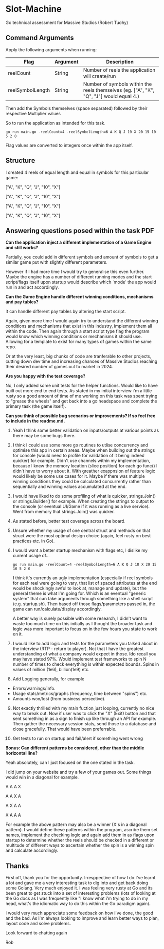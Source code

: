 # Slot-Machine

Go technical assessment for Massive Studios (Robert Tuohy)

## Command Arguments

Apply the following arguments when running:

| Flag | Argument | Description 
| ----------- | ----------- | -----------
| reelCount | String | Number of reels the application will create/run
| reelSymbolLength | String | Number of symbols within the reels themselves (eg. ["A", "K", "Q", "J"] would equal 4.)

Then add the Symbols themselves (space separated) followed by their respective Multiplier values

So to run the application as intended for this task.

`go run main.go -reelCount=4 -reelSymbolLength=6 A K Q J 10 X 20 15 10 5 2 0`

Flag values are converted to integers once within the app itself.

## Structure

I created 4 reels of equal length and equal in symbols for this particular game:

["A", "K", "Q", "J", "10", "X"]

["A", "K", "Q", "J", "10", "X"]

["A", "K", "Q", "J", "10", "X"]

["A", "K", "Q", "J", "10", "X"]

## Answering questions posed within the task PDF

**Can the application inject a different implementation of a Game Engine and still works?**

Partially, you could add in different symbols and amount of symbols to get a similar game put with slightly different parameters.

However if I had more time I would try to generalise this even further. Maybe the engine has a number of different running modes and the start script/flags itself upon startup would describe which 'mode' the app would run in and act accordingly.


**Can the Game Engine handle different winning conditions, mechanisms and pay tables?**

It can handle different pay tables by altering the start script. 

Again, given more time I would again try to understand the different winning conditions and mechanisms that exist in this industry, implement them all within the code. Then again through a start script type flag the program would know which winning conditions or mechanisms it should use. Allowing for a template to exist for many types of games within the same repo. 

Or at the very least, big chunks of code are tranferable to other projects, cutting down dev time and increasing chances of Massive Studios reaching their desired number of games out to market in 2024.

**Are you happy with the test coverage?**

No, I only added some unit tests for the helper functions. Would like to have built out more end to end tests. As stated in my initial interview i'm a little rusty so a good amount of time of me working on this task was spent trying to "grease the wheels" and get back into a go headspace and complete the primary task (the game itself). 

**Can you think of possible bug scenarios or improvements? If so feel free to include in the readme.md.**

1. Yeah I think some better validation on inputs/outputs at various points as there may be some bugs there. 

2. I think I could use some more go routines to utlise concurrency and optimise this app in certain areas. Maybe when building out the strings for console (would need to profile for validation of it being indeed quicker) for example. Didn't use channels within my implementation, because I knew the memory location (slice position) for each go func() I didn't have to worry about it. With greather exappnsion of feature logic would likely be some use cases for it. Maybe if there was multiple winning conditions they could be calculated concurrently rather than sequentially and winning values accumulated at the end.

3. I would have liked to do some profiling of what is quicker, strings.Join() or strings.Builder() for example. When creating the strings to output to the console (or eventual UI/Game if it was running as a live service). Went from memory that strings.Join() was quicker.

4. As stated before, better test coverage across the board.

5. Unsure whether my usage of one central struct and methods on that struct were the most optimal design choice (again, feel rusty on best practices etc. in Go).

6. I would want a better startup mechanism with flags etc, I dislike my current usage of...

    `go run main.go -reelCount=4 -reelSymbolLength=6 A K Q J 10 X 20 15 10 5 2 0`

    I think it's currently an ugly implementation (especially if reel symbols for each reel were going to vary, that list of spaced attributes at the end would be shockingly awful to look at, manage and update), but the general theme is what I'm going for. Which is an eventual "generic system" that can take arguments through something like a shell script (e.g. startup.sh). Then based off those flags/parameters passed in, the game can run/calculate/display accordingly.

    A better way is surely possible with some research, I didn't want to waste too much time on this initially as I thought the broader task and logic was more important to focus on in the few hours you state to work on it. 

7. I would like to add logic and tests for the parameters you talked about in the interview (RTP - return to player). Not that I have the greatest understanding of what a company would expect in those. Ido recall you may have stated 97%. Would implement test frameworks to spin N number of times to check everything is within expected bounds. Spins in values of million (1e6), billion(1e9) etc.

8. Add Logging generally, for example
- Errors/warnings/info.
- Usage stats/metrics/graphs (frequency, time between "spins") etc. 
- Amounts won/lost (from business persective).

9. Not exactly thrilled with my main fuction just looping, currently no nice way to break out. Now if user was to click the "X" (Exit) button and that sent something in as a sign to finish up like through an API for example. Then gather the necessary session stats, send those to a database and close gracefully. That would have been preferrable.

10. Get tests to run on startup and fail/alert if something went wrong

**Bonus: Can different patterns be considered, other than the middle horizontal line?**

Yeah absolutely, can I just focused on the one stated in the task.

I did jump on your website and try a few of your games out. Some things would win in a diagonal for example.

A A A X

A A X A

A X A A

X A A A

For example the above pattern may also be a winner (X's in a diagonal pattern). I would define these patterns within the program, ascribe them set names, implement the checking logic and again add them in as flags upon startup to determine whether the reels should be checked in a different or multitude of different ways to ascertain whether the spin is a winning spin and calculate accordingly.



## Thanks

First off, thank you for the opportunity. Irresppective of how I do I've learnt a lot and gave me a very interesting task to dig into and get back doing some Golang. Very much enjoyed it. I was feeling very rusty at Go and its been great to get stuck into a set of interesting problems (lots of looking at the Go docs as I was frequently like "I know what i'm trying to do in my head, what's the idiomatic way to do this within the Go paradigm again).

I would very much appreciate some feedback on how i've done, the good and the bad. As I'm always looking to improve and learn better ways to plan, layout code and solve problems.

Look forward to chatting again

Rob
